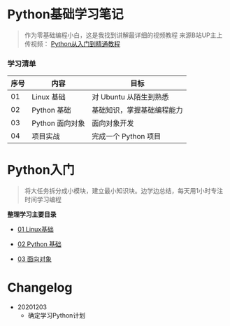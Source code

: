 # Python基础学习笔记
> 作为零基础编程小白，这是我找到讲解最详细的视频教程
> 来源B站UP主上传视频： 
[Python从入门到精通教程](https://www.bilibili.com/video/BV1ex411x7Em?p=17)

### 学习清单

序号|内容|目标|
-|-|-|
01| Linux 基础|对 Ubuntu 从陌生到熟悉|
02| Python 基础|基础知识，掌握基础编程能力|
03| Python 面向对象|面向对象开发|
04|项目实战|完成一个 Python 项目|

# Python入门

> 将大任务拆分成小模块，建立最小知识块。边学边总结，每天用1小时专注时间学习编程

**整理学习主要目录**


* [01 Linux基础](Linux.md)

* [02 Python 基础]()


* [03 面向对象]()




# Changelog
* 20201203 
  * 确定学习Python计划
  
